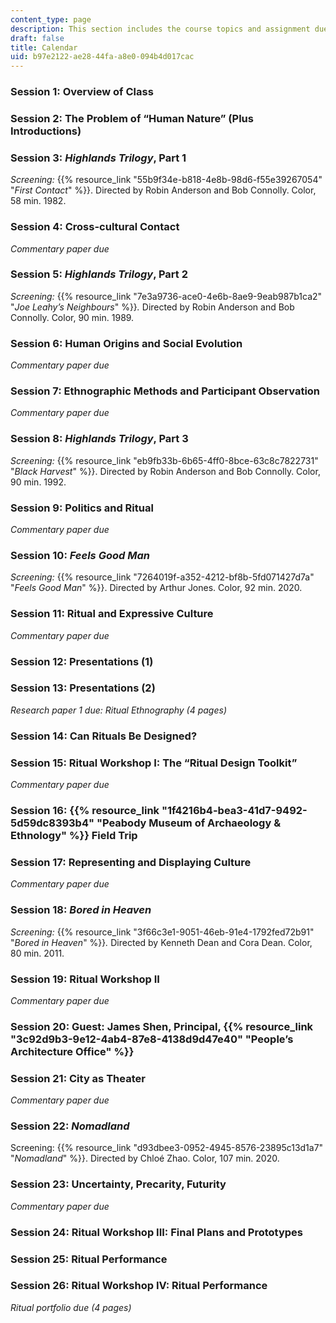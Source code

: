 ```yaml
---
content_type: page
description: This section includes the course topics and assignment due dates.
draft: false
title: Calendar
uid: b97e2122-ae28-44fa-a8e0-094b4d017cac
---
```

### Session 1: Overview of Class

### Session 2: The Problem of “Human Nature” (Plus Introductions)

### Session 3: *Highlands Trilogy*, Part 1

*Screening:* {{% resource_link "55b9f34e-b818-4e8b-98d6-f55e39267054" "*First Contact*" %}}. Directed by Robin Anderson and Bob Connolly. Color, 58 min. 1982.

### Session 4: Cross-cultural Contact

*Commentary paper due*

### Session 5: *Highlands Trilogy*, Part 2

*Screening:* {{% resource_link "7e3a9736-ace0-4e6b-8ae9-9eab987b1ca2" "*Joe Leahy’s Neighbours*" %}}*.* Directed by Robin Anderson and Bob Connolly. Color, 90 min. 1989.

### Session 6: Human Origins and Social Evolution

*Commentary paper due*

### Session 7: Ethnographic Methods and Participant Observation

*Commentary paper due*

### Session 8: *Highlands Trilogy*, Part 3

*Screening:* {{% resource_link "eb9fb33b-6b65-4ff0-8bce-63c8c7822731" "*Black Harvest*" %}}. Directed by Robin Anderson and Bob Connolly. Color, 90 min. 1992.

### Session 9: Politics and Ritual

*Commentary paper due*

### Session 10: *Feels Good Man*

*Screening:* {{% resource_link "7264019f-a352-4212-bf8b-5fd071427d7a" "*Feels Good Man*" %}}. Directed by Arthur Jones. Color, 92 min. 2020.

### Session 11: Ritual and Expressive Culture

*Commentary paper due*

### Session 12: Presentations (1)

### Session 13: Presentations (2)

*Research paper 1 due: Ritual Ethnography (4 pages)*

### Session 14: Can Rituals Be Designed?

### Session 15: Ritual Workshop I: The “Ritual Design Toolkit”

*Commentary paper due*

### Session 16: {{% resource_link "1f4216b4-bea3-41d7-9492-5d59dc8393b4" "Peabody Museum of Archaeology & Ethnology" %}} Field Trip

### Session 17: Representing and Displaying Culture

*Commentary paper due*

### Session 18: *Bored in Heaven*

*Screening:* {{% resource_link "3f66c3e1-9051-46eb-91e4-1792fed72b91" "*Bored in Heaven*" %}}*.* Directed by Kenneth Dean and Cora Dean. Color, 80 min. 2011.

### Session 19: Ritual Workshop II

*Commentary paper due*

### Session 20: Guest: James Shen, Principal, {{% resource_link "3c92d9b3-9e12-4ab4-87e8-4138d9d47e40" "People’s Architecture Office" %}}

### Session 21: City as Theater

*Commentary paper due*

### Session 22: *Nomadland*

Screening: {{% resource_link "d93dbee3-0952-4945-8576-23895c13d1a7" "*Nomadland*" %}}. Directed by Chloé Zhao. Color, 107 min. 2020.

### Session 23: Uncertainty, Precarity, Futurity

*Commentary paper due*

### Session 24: Ritual Workshop III: Final Plans and Prototypes

### Session 25: Ritual Performance

### Session 26: Ritual Workshop IV: Ritual Performance

*Ritual portfolio due (4 pages)*